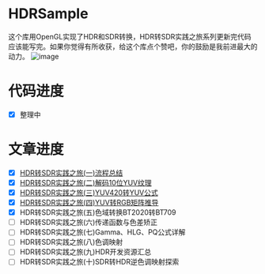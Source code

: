 # HDRSample
这个库用OpenGL实现了HDR和SDR转换，HDR转SDR实践之旅系列更新完代码应该能写完。如果你觉得有所收获，给这个库点个赞吧，你的鼓励是我前进最大的动力。
![image](https://user-images.githubusercontent.com/4536178/222448632-f8dbfb59-11bc-4c5e-a0eb-e34f1dc72431.png)




# 代码进度
- [x] 整理中

# 文章进度

- [x] [HDR转SDR实践之旅(一)流程总结](https://juejin.cn/post/7205908717886865469)
- [x] [HDR转SDR实践之旅(二)解码10位YUV纹理 ](https://juejin.cn/post/7206577654933520444)
- [x] [HDR转SDR实践之旅(三)YUV420转YUV公式](https://juejin.cn/post/7207637337572606007)
- [x] [HDR转SDR实践之旅(四)YUV转RGB矩阵推导](https://juejin.cn/post/7208015274079256635) 
- [x] HDR转SDR实践之旅(五)色域转换BT2020转BT709 
- [ ] HDR转SDR实践之旅(六)传递函数与色差矫正
- [ ] HDR转SDR实践之旅(七)Gamma、HLG、PQ公式详解 
- [ ] HDR转SDR实践之旅(八)色调映射 
- [ ] HDR转SDR实践之旅(九)HDR开发资源汇总
- [ ] HDR转SDR实践之旅(十)SDR转HDR逆色调映射探索
